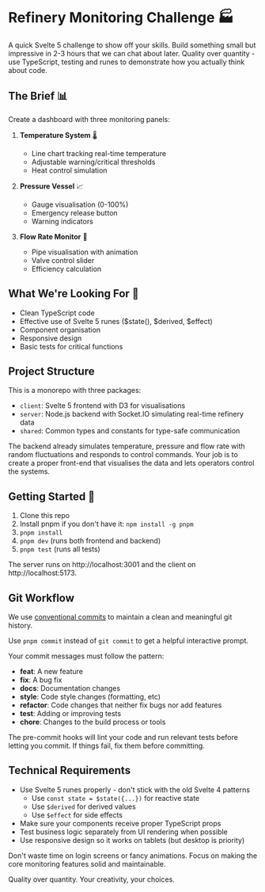 # Refinery Monitoring Challenge 🏭

A quick Svelte 5 challenge to show off your skills. Build something small but impressive in 2-3 hours that we can chat about later. Quality over quantity - use TypeScript, testing and runes to demonstrate how you actually think about code.

## The Brief 📊

Create a dashboard with three monitoring panels:

1. **Temperature System** 🌡️
   - Line chart tracking real-time temperature
   - Adjustable warning/critical thresholds
   - Heat control simulation

2. **Pressure Vessel** 📈
   - Gauge visualisation (0-100%)
   - Emergency release button
   - Warning indicators

3. **Flow Rate Monitor** 🌊
   - Pipe visualisation with animation
   - Valve control slider
   - Efficiency calculation

## What We're Looking For 👀

- Clean TypeScript code
- Effective use of Svelte 5 runes ($state(), $derived, $effect)
- Component organisation
- Responsive design
- Basic tests for critical functions

## Project Structure

This is a monorepo with three packages:
- `client`: Svelte 5 frontend with D3 for visualisations
- `server`: Node.js backend with Socket.IO simulating real-time refinery data
- `shared`: Common types and constants for type-safe communication

The backend already simulates temperature, pressure and flow rate with random fluctuations and responds to control commands. Your job is to create a proper front-end that visualises the data and lets operators control the systems.

## Getting Started 🚀

1. Clone this repo
2. Install pnpm if you don't have it: `npm install -g pnpm`
3. `pnpm install`
4. `pnpm dev` (runs both frontend and backend)
5. `pnpm test` (runs all tests)

The server runs on http://localhost:3001 and the client on http://localhost:5173.

## Git Workflow

We use [conventional commits](https://www.conventionalcommits.org/) to maintain a clean and meaningful git history.

Use `pnpm commit` instead of `git commit` to get a helpful interactive prompt.

Your commit messages must follow the pattern:
- **feat**: A new feature
- **fix**: A bug fix
- **docs**: Documentation changes
- **style**: Code style changes (formatting, etc)
- **refactor**: Code changes that neither fix bugs nor add features
- **test**: Adding or improving tests
- **chore**: Changes to the build process or tools

The pre-commit hooks will lint your code and run relevant tests before letting you commit. If things fail, fix them before committing.

## Technical Requirements

- Use Svelte 5 runes properly - don't stick with the old Svelte 4 patterns
  - Use `const state = $state({...})` for reactive state
  - Use `$derived` for derived values
  - Use `$effect` for side effects
- Make sure your components receive proper TypeScript props
- Test business logic separately from UI rendering when possible
- Use responsive design so it works on tablets (but desktop is priority)

Don't waste time on login screens or fancy animations. Focus on making the core monitoring features solid and maintainable.

Quality over quantity. Your creativity, your choices.